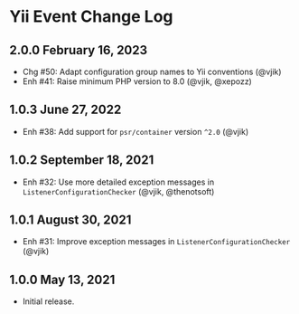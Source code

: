 # Yii Event Change Log

## 2.0.0 February 16, 2023

- Chg #50: Adapt configuration group names to Yii conventions (@vjik)
- Enh #41: Raise minimum PHP version to 8.0 (@vjik, @xepozz)

## 1.0.3 June 27, 2022

- Enh #38: Add support for `psr/container` version `^2.0` (@vjik)

## 1.0.2 September 18, 2021

- Enh #32: Use more detailed exception messages in `ListenerConfigurationChecker` (@vjik, @thenotsoft)

## 1.0.1 August 30, 2021

- Enh #31: Improve exception messages in `ListenerConfigurationChecker` (@vjik)

## 1.0.0 May 13, 2021

- Initial release.
